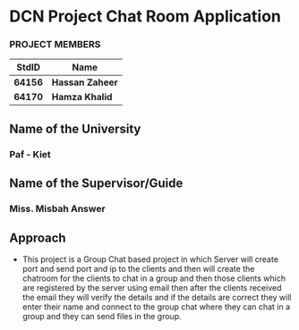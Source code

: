 # DCN Project Chat Room Application #
### PROJECT MEMBERS ###
StdID | Name
------------ | -------------
**64156** | **Hassan Zaheer** <!--this is the group leader in bold.-->
**64170** | **Hamza Khalid**

## Name of the University ##	
### Paf - Kiet ###

## Name of the Supervisor/Guide	##
### Miss. Misbah Answer ###

## Approach ##
-	This project is a Group Chat based project in which Server will create port and send port and ip to the clients and then will create the chatroom for the clients to chat in a group and then those clients which are registered by the server using email then after the clients received the email they will verify the details and if the details are correct they will enter their name and connect to the group chat where they can chat in a group and they can send files in the group.
